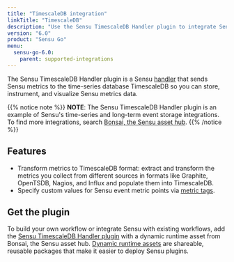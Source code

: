 ```yaml
---
title: "TimescaleDB integration"
linkTitle: "TimescaleDB"
description: "Use the Sensu TimescaleDB Handler plugin to integrate Sensu with your existing TimescaleDB workflows. Read about the features of Sensu's TimescaleDB integration and learn how to get the plugin."
version: "6.0"
product: "Sensu Go"
menu: 
  sensu-go-6.0:
    parent: supported-integrations
---
```


The Sensu TimescaleDB Handler plugin is a Sensu [handler][1] that sends Sensu metrics to the time-series database TimescaleDB so you can store, instrument, and visualize Sensu metrics data.

{{% notice note %}}
**NOTE**: The Sensu TimescaleDB Handler plugin is an example of Sensu's time-series and long-term event storage integrations.
To find more integrations, search [Bonsai, the Sensu asset hub](https://bonsai.sensu.io/).
{{% /notice %}}

## Features

- Transform metrics to TimescaleDB format: extract and transform the metrics you collect from different sources in formats like Graphite, OpenTSDB, Nagios, and Influx and populate them into TimescaleDB.
- Specify custom values for Sensu event metric points via [metric tags][3].

## Get the plugin

To build your own workflow or integrate Sensu with existing workflows, add the [Sensu TimescaleDB Handler plugin][4] with a dynamic runtime asset from Bonsai, the Sensu asset hub.
[Dynamic runtime assets][5] are shareable, reusable packages that make it easier to deploy Sensu plugins.


[1]: ../../../observability-pipeline/observe-process/handlers/
[2]: ../../../observability-pipeline/observe-process/handler-templates/
[3]: ../../../observability-pipeline/observe-schedule/checks/#output-metric-tags
[4]: https://bonsai.sensu.io/assets/sensu/sensu-timescaledb-handler
[5]: ../../assets/
